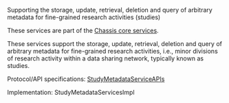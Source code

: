 Supporting the storage, update, retrieval, deletion and query of arbitrary metadata for fine-grained research activities (studies)

These services are part of the [Chassis core services](ArchitectureOverview.md).

These services support the storage, update, retrieval, deletion and query of arbitrary metadata for fine-grained research activities, i.e., minor divisions of research activity within a data sharing network, typically known as studies.

Protocol/API specifications: [StudyMetadataServiceAPIs](StudyMetadataServiceAPIs.md)

Implementation: StudyMetadataServicesImpl